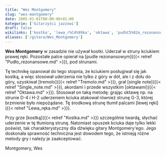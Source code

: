```yaml
---
title: "Wes Montgomery"
slug: "wes-montgomery"
date: 2005-01-01T00:00:00+01:00
kategorie: ['Gitarzyści jazzowi']
draft: false
wikilinks: ['kostka', 'lewa_r%C4%99ka', 'oktawa', 'pud%C5%82o_rezonansowe', 'single_note', 'tremolo']
aliases: ['/gitara/Wes_Montgomery']
---
```

**Wes Montgomery** w zasadzie nie używał kostki. Uderzał w struny
kciukiem prawej ręki. Pozostałe palce opierał na [pudle
rezonansowym]({{< relref "Pudło_rezonansowe.md" >}}), pod strunami.

Tę technikę opanował do tego stopnia, że kciukiem posługiwał się jak
kostką, a więc stosował uderzenia nie tylko z góry w dół, ale i z dołu
do góry, uzyskiwał [tremolo]({{< relref "Tremolo.md" >}}), grał [single
note]({{< relref "Single_note.md" >}}), akordami i przede wszystkim
[oktawami]({{< relref "Oktawa.md" >}}). Stosował on taką metodę: grając oktawę
np. na strunie D-4 i H-2 uderzeniem kciuka atakował również strunę G-3,
której brzmienie było niepożądane. Tę środkową strunę tłumił palcami
[lewej ręki]({{< relref "Lewa_ręka.md" >}}).

Przy grze [kostką]({{< relref "Kostka.md" >}}) szczególnie twardą, słychać
uderzenie w tę tłumioną strunę. Natomiast opuszek kciuka daje tylko
lekki poświst, tak charakterystyczny dla dźwięku gitary Montgomery'ego.
Jego doskonała sprawność techniczna jest dowodem tego, że istnieją różne
metody gry i należy je zaakceptować.

Montgomery, Wes<!-- link nie odnosił się do niczego: 'Wes Montgomery' ('content/książka/Wes_Montgomery.md') links to 'Kategoria:gitarzyści_jazzowi' ('content/książka/Kategoria:gitarzyści_jazzowi.md') and that does not exist -->